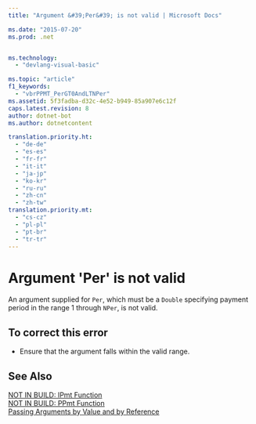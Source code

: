 ```yaml
---
title: "Argument &#39;Per&#39; is not valid | Microsoft Docs"

ms.date: "2015-07-20"
ms.prod: .net


ms.technology: 
  - "devlang-visual-basic"

ms.topic: "article"
f1_keywords: 
  - "vbrPPMT_PerGT0AndLTNPer"
ms.assetid: 5f3fadba-d32c-4e52-b949-85a907e6c12f
caps.latest.revision: 8
author: dotnet-bot
ms.author: dotnetcontent

translation.priority.ht: 
  - "de-de"
  - "es-es"
  - "fr-fr"
  - "it-it"
  - "ja-jp"
  - "ko-kr"
  - "ru-ru"
  - "zh-cn"
  - "zh-tw"
translation.priority.mt: 
  - "cs-cz"
  - "pl-pl"
  - "pt-br"
  - "tr-tr"
---
```

# Argument &#39;Per&#39; is not valid
An argument supplied for `Per`, which must be a `Double` specifying payment period in the range 1 through `NPer`, is not valid.  
  
## To correct this error  
  
-   Ensure that the argument falls within the valid range.  
  
## See Also  
 [NOT IN BUILD: IPmt Function](http://msdn.microsoft.com/en-us/c0cce8e3-c661-4ed5-be52-70fe6e0e1b28)   
 [NOT IN BUILD: PPmt Function](http://msdn.microsoft.com/en-us/9b20cd53-c9d6-4916-9e84-0eb84667a921)   
 [Passing Arguments by Value and by Reference](../../visual-basic/programming-guide/language-features/procedures/passing-arguments-by-value-and-by-reference.md)